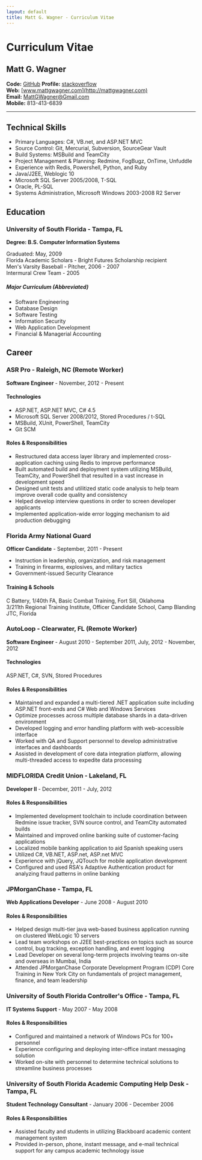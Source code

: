 ```yaml
---
layout: default
title: Matt G. Wagner - Curriculum Vitae
---
```


# Curriculum Vitae

## Matt G. Wagner

**Code:** [GitHub](http://github.com/mattgwagner)
**Profile:** [stackoverflow](http://careers.stackoverflow.com/mattgwagner)  
**Web:** [www.mattgwagner.com](http://mattgwagner.com)  
**Email:** [MattGWagner@Gmail.com](mailto:MattGWagner@Gmail.com)  
**Mobile:** 813-413-6839

----------

## Technical Skills

* Primary Languages: C#, VB.net, and ASP.NET MVC
* Source Control: Git, Mercurial, Subversion, SourceGear Vault  
* Build Systems: MSBuild and TeamCity  
* Project Management & Planning: Redmine, FogBugz, OnTime, Unfuddle  
* Experience with Redis, Powershell, Python, and Ruby  
* Java/J2EE, Weblogic 10  
* Microsoft SQL Server 2005/2008, T-SQL 
* Oracle, PL-SQL
* Systems Administration, Microsoft Windows 2003-2008 R2 Server

## Education

### University of South Florida - Tampa, FL
**Degree: B.S. Computer Information Systems**  

Graduated: May, 2009  
Florida Academic Scholars - Bright Futures Scholarship recipient  
Men's Varsity Baseball - Pitcher, 2006 - 2007  
Intermural Crew Team - 2005  

##### Major Curriculum (Abbreviated)
* Software Engineering
* Database Design
* Software Testing
* Information Security
* Web Application Development
* Financial & Managerial Accounting

## Career

### ASR Pro - Raleigh, NC (Remote Worker)
**Software Engineer** - November, 2012 - Present

#### Technologies

* ASP.NET, ASP.NET MVC, C# 4.5
* Microsoft SQL Server 2008/2012, Stored Procedures / t-SQL
* MSBuild, XUnit, PowerShell, TeamCity
* Git SCM

#### Roles & Responsibilities

* Restructured data access layer library and implemented cross-application caching using Redis to improve performance
* Built automated build and deployment system utilizing MSBuild, TeamCity, and PowerShell that resulted in a vast increase in development speed
* Designed unit tests and utilitized static code analysis to help team improve overall code quality and consistency
* Helped develop interview questions in order to screen developer applicants
* Implemented application-wide error logging mechanism to aid production debugging

### Florida Army National Guard 
**Officer Candidate** - September, 2011 - Present  

* Instruction in leadership, organization, and risk management  
* Training in firearms, explosives, and military tactics  
* Government-issued Security Clearance

#### Training & Schools 
C Battery, 1/40th FA, Basic Combat Training, Fort Sill, Oklahoma  
3/211th Regional Training Institute, Officer Candidate School, Camp Blanding JTC, Florida  

### AutoLoop - Clearwater, FL (Remote Worker)

**Software Engineer** - August 2010 - September 2011, July, 2012 - November, 2012  

#### Technologies

ASP.NET, C#, SVN, Stored Procedures

#### Roles & Responsibilities

* Maintained and expanded a multi-tiered .NET application suite including ASP.NET front-ends and C# Web and Windows Services
* Optimize processes across multiple database shards in a data-driven environment
* Developed logging and error handling platform with web-accessible interface
* Worked with QA and Support personnel to develop administrative interfaces and dashboards
* Assisted in development of core data integration platform, allowing multi-threaded access to expedite data processing

### MIDFLORIDA Credit Union - Lakeland, FL  
**Developer II** - December, 2011 - July, 2012  

#### Roles & Responsibilities

* Implemented development toolchain to include coordination between Redmine issue tracker, SVN source control, and TeamCity automated builds  
* Maintained and improved online banking suite of customer-facing applications
* Localized mobile banking application to aid Spanish speaking users
* Utilized C#, VB.NET, ASP.net, ASP.net MVC
* Experience with jQuery, JQTouch for mobile application development
* Configured and used RSA's Adaptive Authentication product for analyzing fraud patterns in online banking

### JPMorganChase - Tampa, FL
**Web Applications Developer** - June 2008 - August 2010  

#### Roles & Responsibilities

* Helped design multi-tier java web-based business application running on clustered WebLogic 10 servers
* Lead team workshops on J2EE best-practices on topics such as source control, bug tracking, exception handling, and event logging
* Lead Developer on several long-term projects involving teams on-site and overseas in Mumbai, India
* Attended JPMorganChase Corporate Development Program (CDP) Core Training in New York City on fundamentals of project management, finance, and team leadership

### University of South Florida Controller's Office - Tampa, FL
**IT Systems Support** - May 2007 - May 2008   

#### Roles & Responsibilities

* Configured and maintained a network of Windows PCs for 100+ personnel
* Experience configuring and deploying inter-office instant messaging solution
* Worked on-site with personnel to determine technical solutions to streamline business processes

### University of South Florida Academic Computing Help Desk - Tampa, FL
**Student Technology Consultant** - January 2006 - December 2006  

#### Roles & Responsibilities

* Assisted faculty and students in utilizing Blackboard academic content management system
* Provided in-person, phone, instant message, and e-mail technical support for any campus academic technology issue

